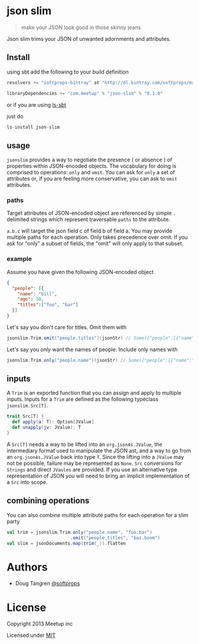 # json slim

> make your JSON look good in those skinny jeans

Json slim trims your JSON of unwanted adornments and attributes.


## Install

using sbt add the following to your build definition

```scala
resolvers += "softprops-bintray" at "http://dl.bintray.com/softprops/maven"

libraryDependencies += "com.meetup" % "json-slim" % "0.1.0"
```

or if you are using [ls-sbt](https://github.com/softprops/ls-sbt)

just do

```scala
ls-install json-slim
```

## usage

`jsonslim` provides a way to negotiate the presence ( or absence ) of properties within JSON-encoded objects. The vocabulary for doing is comprised to operations: `only` and `omit`. 
You can ask for `only` a set of attributes or, if you are feeling more conservative, you can ask to `omit` attributes.

### paths

Target attributes of JSON-encoded object are referenced by simple `.` delimited strings which represent traversable `paths` to the attribute.

`a.b.c` will target the json field c of field b of field a. You may provide multiple paths for each operation. Only takes precedence over omit. If you ask for "only" a subset of fields,
the "omit" will only apply to that subset.

### example

Assume you have given the following JSON-encoded object

```json
{
  "people": [{
    "name": "bill",
    "age": 30,
    "titles":["foo", "bar"]
  }]
}
```

Let's say you don't care for titles. Omit them with

```scala
jsonslim.Trim.omit("people.titles")(jsonStr) // Some({"people":[{"name":"bill","age":30}]})
```

Let's say you only want the names of people. Include only names with

```scala
jsonslim.Trim.only("people.name")(jsonStr) // Some({"people":[{"name":"bill"}]})
```

## inputs

A `Trim` is an exported function that you can assign and apply to multiple inputs. Inputs for a `Trim` are defined as the following typeclass `jsonslim.Src[T]`.

```scala
trait Src[T] {
  def apply(a: T): Option[JValue]
  def unapply(jv: JValue): T
}
```

A `Src[T]` needs a way to be lifted into an `org.json4s.JValue`, the intermediary format used to manipulate the JSON ast, and a way to go from an `org.json4s.JValue` back into type `T`. Since the lifting into a `JValue` may
not be possible, failure may be represented as `None`. `Src` conversions for `Strings` and direct `JVaules` are provided. If you use an alternative type representation
of JSON you will need to bring an implicit implementation of a `Src` into scope.

## combining operations

You can also combine multiple attribute paths for each operation for a slim party

```scala
val trim = jsonslim.Trim.only("people.name", "foo.bar")
                        .omit("people.titles", "baz.boom")
val slim = jsonDocuments.map(trim(_)).flatten
```



# Authors

* Doug Tangren [@softprops](http://github.com/softprops)

# License

Copyright 2013 Meetup inc

Licensed under [MIT](https://github.com/meetup/json-slim/blob/master/LICENSE)